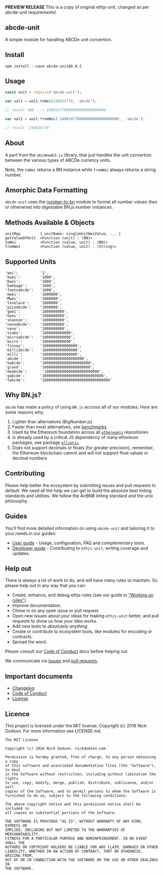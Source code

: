 **PREVIEW RELEASE** This is a copy of original ethjs-unit, changed as per abcde-unit requirements! 


## abcde-unit


A simple module for handling ABCDe unit convertion.

## Install

```
npm install --save abcde-unit@0.0.2
```

## Usage

```js
const unit = require('abcde-unit');

var val1 = unit.toWei(249824778, 'abcde');

// result <BN ...> 249824778000000000000000000

var val2 = unit.fromWei('249824778000000000000000000', 'abcde');

// result '249824778'
```

## About

A part from the `abcdeweb3.js` library, that just handles the unit convertion between the various types of ABCDe currency units.

Note, the `toWei` returns a BN instance while `fromWei` always returns a string number.

## Amorphic Data Formatting

`abcde-unit` uses the [number-to-bn](http://github.com/silentcicero/number-to-bn) module to format all number values (hex or otherwise) into digestable BN.js number instances.

## Methods Available & Objects

```
unitMap         { unitName: singleUnitWeiValue, ... }
getValueOfUnit  <Function (unit) : (BN)>
toWei           <Function (value, unit) : (BN)>
fromWei         <Function (value, unit) : (String)>
```

## Supported Units

```
'wei':          '1',
'kwei':         '1000',
'Kwei':         '1000',
'babbage':      '1000',
'femtoabcde':   '1000',
'mwei':         '1000000',
'Mwei':         '1000000',
'lovelace':     '1000000',
'picoabcde':    '1000000',
'gwei':         '1000000000',
'Gwei':         '1000000000',
'shannon':      '1000000000',
'nanoabcde':    '1000000000',
'nano':         '1000000000',
'szabo':        '1000000000000',
'microabcde':   '1000000000000',
'micro':        '1000000000000',
'finney':       '1000000000000000',
'milliabcde':   '1000000000000000',
'milli':        '1000000000000000',
'abcde':        '1000000000000000000',
'kabcde':       '1000000000000000000000',
'grand':        '1000000000000000000000',
'meabcde':       '1000000000000000000000000',
'gabcde':       '1000000000000000000000000000',
'tabcde':       '1000000000000000000000000000000'
```

## Why BN.js?

`abcde` has made a policy of using `BN.js` accross all of our modules. Here are some reasons why:

  1. Lighter than alternatives (BigNumber.js)
  2. Faster than most alternatives, see [benchmarks](https://github.com/indutny/bn.js/issues/89)
  3. Used by the Ethereum foundation across all [`ethereumjs`](https://github.com/ethereumjs) repositories
  4. Is already used by a critical JS dependency of many ethereum packages, see package [`elliptic`](https://github.com/indutny/elliptic)
  5. Does not support decimals or floats (for greater precision), remember, the Ethereum blockchain cannot and will not support float values or decimal numbers

## Contributing

Please help better the ecosystem by submitting issues and pull requests to default. We need all the help we can get to build the absolute best linting standards and utilities. We follow the AirBNB linting standard and the unix philosophy.

## Guides

You'll find more detailed information on using `abcde-unit` and tailoring it to your needs in our guides:

- [User guide](docs/user-guide.md) - Usage, configuration, FAQ and complementary tools.
- [Developer guide](docs/developer-guide.md) - Contributing to `ethjs-unit`, writing coverage and updates.

## Help out

There is always a lot of work to do, and will have many rules to maintain. So please help out in any way that you can:

- Create, enhance, and debug ethjs rules (see our guide to ["Working on rules"](./github/CONTRIBUTING.md)).
- Improve documentation.
- Chime in on any open issue or pull request.
- Open new issues about your ideas for making `ethjs-unit` better, and pull requests to show us how your idea works.
- Add new tests to *absolutely anything*.
- Create or contribute to ecosystem tools, like modules for encoding or contracts.
- Spread the word.

Please consult our [Code of Conduct](CODE_OF_CONDUCT.md) docs before helping out.

We communicate via [issues](https://github.com/ethjs/ethjs-unit/issues) and [pull requests](https://github.com/ethjs/ethjs-unit/pulls).

## Important documents

- [Changelog](CHANGELOG.md)
- [Code of Conduct](CODE_OF_CONDUCT.md)
- [License](https://raw.githubusercontent.com/ethjs/ethjs-unit/master/LICENSE)

## Licence

This project is licensed under the MIT license, Copyright (c) 2016 Nick Dodson. For more information see LICENSE.md.

```
The MIT License

Copyright (c) 2016 Nick Dodson. nickdodson.com

Permission is hereby granted, free of charge, to any person obtaining a copy
of this software and associated documentation files (the "Software"), to deal
in the Software without restriction, including without limitation the rights
to use, copy, modify, merge, publish, distribute, sublicense, and/or sell
copies of the Software, and to permit persons to whom the Software is
furnished to do so, subject to the following conditions:

The above copyright notice and this permission notice shall be included in
all copies or substantial portions of the Software.

THE SOFTWARE IS PROVIDED "AS IS", WITHOUT WARRANTY OF ANY KIND, EXPRESS OR
IMPLIED, INCLUDING BUT NOT LIMITED TO THE WARRANTIES OF MERCHANTABILITY,
FITNESS FOR A PARTICULAR PURPOSE AND NONINFRINGEMENT. IN NO EVENT SHALL THE
AUTHORS OR COPYRIGHT HOLDERS BE LIABLE FOR ANY CLAIM, DAMAGES OR OTHER
LIABILITY, WHETHER IN AN ACTION OF CONTRACT, TORT OR OTHERWISE, ARISING FROM,
OUT OF OR IN CONNECTION WITH THE SOFTWARE OR THE USE OR OTHER DEALINGS IN
THE SOFTWARE.
```